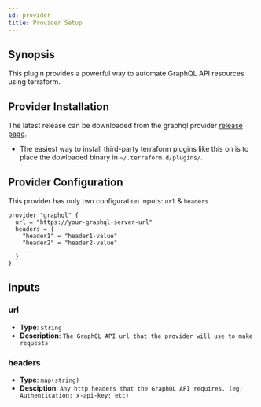 ```yaml
---
id: provider
title: Provider Setup
---
```


## Synopsis 
This plugin provides a powerful way to automate GraphQL API resources using terraform.

## Provider Installation

The latest release can be downloaded from the graphql provider [release page](https://github.com/sullivtr/terraform-provider-graphql/releases/latest).
- The easiest way to install third-party terraform plugins like this on is to place the dowloaded binary in `~/.terraform.d/plugins/`. 
  
## Provider Configuration

This provider has only two configuration inputs: `url` & `headers`

```hcl
provider "graphql" {
  url = "https://your-graphql-server-url"
  headers = {
    "header1" = "header1-value"
    "header2" = "header2-value"
    ...
  }
}
```

## Inputs

### url
  - **Type**: `string`
  - **Description**: `The GraphQL API url that the provider will use to make requests`

### headers
  - **Type**: `map(string)`
  - **Desciption**: `Any http headers that the GraphQL API requires. (eg; Authentication; x-api-key; etc)`